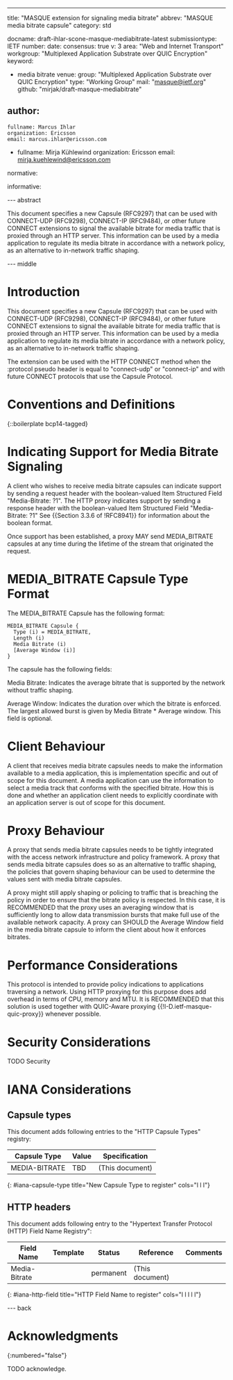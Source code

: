 ---
title: "MASQUE extension for signaling media bitrate"
abbrev: "MASQUE media bitrate capsule"
category: std

docname: draft-ihlar-scone-masque-mediabitrate-latest
submissiontype: IETF
number:
date:
consensus: true
v: 3
area: "Web and Internet Transport"
workgroup: "Multiplexed Application Substrate over QUIC Encryption"
keyword:
 - media bitrate
venue:
  group: "Multiplexed Application Substrate over QUIC Encryption"
  type: "Working Group"
  mail: "masque@ietf.org"
  github: "mirjak/draft-masque-mediabitrate"

author:
 -
    fullname: Marcus Ihlar
    organization: Ericsson
    email: marcus.ihlar@ericsson.com
 -
    fullname: Mirja Kühlewind
    organization: Ericsson
    email: mirja.kuehlewind@ericsson.com

normative:

informative:


--- abstract

This document specifies a new Capsule (RFC9297) that can be used with CONNECT-UDP (RFC9298), CONNECT-IP (RFC9484), or other future CONNECT extensions to signal the available
bitrate for media traffic that is proxied through an HTTP server.
This information can be used by a media application to regulate its media bitrate in accordance with a network policy, as an alternative to in-network traffic shaping.


--- middle

# Introduction

This document specifies a new Capsule (RFC9297) that can be used with CONNECT-UDP (RFC9298), CONNECT-IP (RFC9484), or other future CONNECT extensions to signal the available
bitrate for media traffic that is proxied through an HTTP server.
This information can be used by a media application to regulate its media bitrate in accordance with a network policy, as an alternative to in-network traffic shaping.

The extension can be used with the HTTP CONNECT method when the :protocol pseudo header is equal to "connect-udp" or "connect-ip" and with future CONNECT protocols that use the Capsule Protocol.

# Conventions and Definitions

{::boilerplate bcp14-tagged}

# Indicating Support for Media Bitrate Signaling

A client who wishes to receive media bitrate capsules can indicate support by sending a request header with
the boolean-valued Item Structured Field "Media-Bitrate: ?1".
The HTTP proxy indicates support by sending a response header with the boolean-valued Item Structured Field "Media-Bitrate: ?1"
See {{Section 3.3.6 of !RFC8941}} for information about the boolean format.

Once support has been established, a proxy MAY send MEDIA_BITRATE capsules at any time during the lifetime of the stream that originated the request.

# MEDIA_BITRATE Capsule Type Format

The MEDIA_BITRATE Capsule has the following format:

~~~
MEDIA_BITRATE Capsule {
  Type (i) = MEDIA_BITRATE,
  Length (i)
  Media Bitrate (i)
  [Average Window (i)]
}
~~~

The capsule has the following fields:

Media Bitrate: Indicates the average bitrate that is supported by the network without traffic shaping.

Average Window: Indicates the duration over which the bitrate is enforced. The largest allowed burst is given by Media Bitrate * Average window. This field is optional.

# Client Behaviour

A client that receives media bitrate capsules needs to make the information available to a media application, this is implementation specific and out of scope for this document.
A media application can use the information to select a media track that conforms with the specified bitrate. How this is done and whether an application client needs to explicitly
coordinate with an application server is out of scope for this document.

# Proxy Behaviour

A proxy that sends media bitrate capsules needs to be tightly integrated with the access network infrastructure and policy framework. A proxy that sends media bitrate capsules does
so as an alternative to traffic shaping, the policies that govern shaping behaviour can be used to determine the values sent with media bitrate capsules.

A proxy might still apply shaping or policing to traffic that is breaching the policy in order to ensure that the bitrate policy is respected. In this case, it is RECOMMENDED that the proxy uses an
averaging window that is sufficiently long to allow data transmission bursts that make full use of the available network capacity. A proxy can SHOULD the Average Window field in the
media bitrate capsule to inform the client about how it enforces bitrates.

# Performance Considerations

This protocol is intended to provide policy indications to applications traversing a network. Using HTTP proxying for this purpose does add overhead in terms of CPU, memory and MTU.
It is RECOMMENDED that this solution is used together with QUIC-Aware proxying {{!I-D.ietf-masque-quic-proxy}} whenever possible.

# Security Considerations

TODO Security


# IANA Considerations

## Capsule types

This document adds following entries to the "HTTP Capsule Types" registry:

| Capsule Type   | Value | Specification   |
| -------------- | ----- | --------------- |
| MEDIA-BITRATE  | TBD   | (This document) |
{: #iana-capsule-type title="New Capsule Type to register" cols="l l l"}

## HTTP headers

This document adds following entry to the "Hypertext Transfer Protocol (HTTP) Field Name Registry":

| Field Name     | Template | Status    | Reference       | Comments |
| -------------- | -------- | --------- | --------------- | -------- |
| Media-Bitrate  |          | permanent | (This document) |          |
{: #iana-http-field title="HTTP Field Name to register" cols="l l l l l"}

--- back

# Acknowledgments
{:numbered="false"}

TODO acknowledge.
